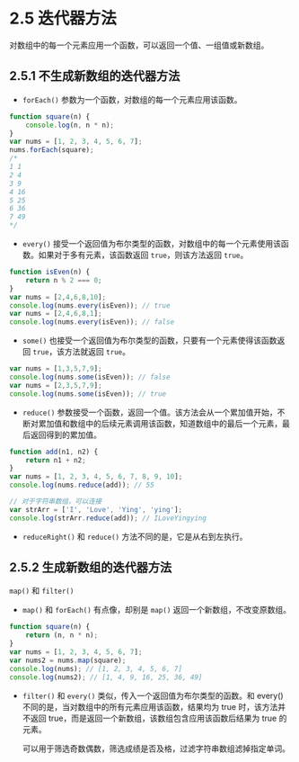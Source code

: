# 2.5 迭代器方法

对数组中的每一个元素应用一个函数，可以返回一个值、一组值或新数组。

## 2.5.1 不生成新数组的迭代器方法

* `forEach()` 参数为一个函数，对数组的每一个元素应用该函数。

```js
function square(n) {
    console.log(n, n * n);
}
var nums = [1, 2, 3, 4, 5, 6, 7];
nums.forEach(square);
/*
1 1
2 4
3 9
4 16
5 25
6 36
7 49
*/
```

* `every()` 接受一个返回值为布尔类型的函数，对数组中的每一个元素使用该函数。如果对于多有元素，该函数返回 `true`，则该方法返回 `true`。

```js
function isEven(n) {
    return n % 2 === 0;
}
var nums = [2,4,6,8,10];
console.log(nums.every(isEven)); // true
var nums = [2,4,6,8,1];
console.log(nums.every(isEven)); // false
```

* `some()` 也接受一个返回值为布尔类型的函数，只要有一个元素使得该函数返回 `true`，该方法就返回 `true`。

```js
var nums = [1,3,5,7,9];
console.log(nums.some(isEven)); // false
var nums = [2,3,5,7,9];
console.log(nums.some(isEven)); // true
```

* `reduce()` 参数接受一个函数，返回一个值。该方法会从一个累加值开始，不断对累加值和数组中的后续元素调用该函数，知道数组中的最后一个元素，最后返回得到的累加值。

```js
function add(n1, n2) {
    return n1 + n2;
}
var nums = [1, 2, 3, 4, 5, 6, 7, 8, 9, 10];
console.log(nums.reduce(add)); // 55

// 对于字符串数组，可以连接
var strArr = ['I', 'Love', 'Ying', 'ying'];
console.log(strArr.reduce(add)); // ILoveYingying
```

* `reduceRight()` 和 `reduce()` 方法不同的是，它是从右到左执行。

## 2.5.2 生成新数组的迭代器方法

`map()` 和 `filter()`

* `map()` 和 `forEach()` 有点像，却别是 `map()` 返回一个新数组，不改变原数组。

```js
function square(n) {
    return (n, n * n);
}
var nums = [1, 2, 3, 4, 5, 6, 7];
var nums2 = nums.map(square);
console.log(nums); // [1, 2, 3, 4, 5, 6, 7]
console.log(nums2); // [1, 4, 9, 16, 25, 36, 49]
```

* `filter()` 和 `every()` 类似，传入一个返回值为布尔类型的函数。和 every() 不同的是，当对数组中的所有元素应用该函数，结果均为 true 时，该方法并不返回 true，而是返回一个新数组，该数组包含应用该函数后结果为 true 的元素。

    可以用于筛选奇数偶数，筛选成绩是否及格，过滤字符串数组滤掉指定单词。
